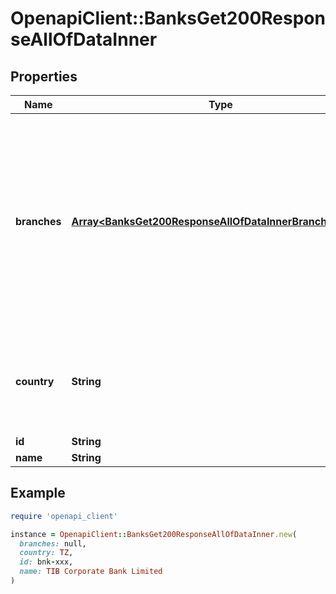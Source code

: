 # OpenapiClient::BanksGet200ResponseAllOfDataInner

## Properties

| Name | Type | Description | Notes |
| ---- | ---- | ----------- | ----- |
| **branches** | [**Array&lt;BanksGet200ResponseAllOfDataInnerBranchesInner&gt;**](BanksGet200ResponseAllOfDataInnerBranchesInner.md) | If the bank operates across multiple branches within a country, this property will be included, listing all the branches available from the bank. | [optional] |
| **country** | **String** | The ISO 3166 alpha-2 country code in which the bank operates. | [optional] |
| **id** | **String** |  | [optional] |
| **name** | **String** |  | [optional] |

## Example

```ruby
require 'openapi_client'

instance = OpenapiClient::BanksGet200ResponseAllOfDataInner.new(
  branches: null,
  country: TZ,
  id: bnk-xxx,
  name: TIB Corporate Bank Limited
)
```

